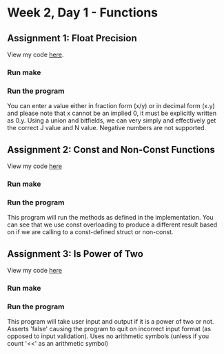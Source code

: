 # Week 2, Day 1 - Functions
## Assignment 1: Float Precision
View my code [here](https://github.com/parsrnet/cpp_training/tree/main/Week2/Day1/AssignFloatPrecision).
### Run make
### Run the program
You can enter a value either in fraction form (x/y) or in decimal form (x.y) and please note that x cannot be an implied 0, it must be explicitly written as 0.y.
Using a union and bitfields, we can very simply and effectively get the correct J value and N value. Negative numbers are not supported.

## Assignment 2: Const and Non-Const Functions
View my code [here](https://github.com/parsrnet/cpp_training/tree/main/Week2/Day1/AssignConstFunctions)
### Run make
### Run the program
This program will run the methods as defined in the implementation. You can see that we use const overloading to produce a different result based on if we are calling to a const-defined struct or non-const.

## Assignment 3: Is Power of Two
View my code [here](https://github.com/parsrnet/cpp_training/tree/main/Week2/Day1/AssignIsPowerOf2)
### Run make
### Run the program
This program will take user input and output if it is a power of two or not. Asserts 'false' causing the program to quit on incorrect input format (as opposed to input validation). Uses no arithmetic symbols (unless if you count '<<' as an arithmetic symbol)
